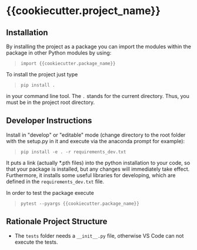 # {{cookiecutter.project_name}}

## Installation

By installing the project as a package you can import the modules within the package in other Python modules by using:

> `import {{cookiecutter.package_name}}`

To install the project just type
> `pip install .`

in your command line tool. The `.` stands for the current directory. Thus, you must be in the project root directory.

## Developer Instructions

Install in "develop" or "editable" mode (change directory to the root folder with the setup.py in it and execute via the anaconda prompt for example):

> `pip install -e . -r requirements_dev.txt`

It puts a link (actually *.pth files) into the python installation to your code, so that your package is installed, but any changes will immediately take effect.
Furthermore, it installs some useful libraries for developing, which are defined in the `requirements_dev.txt` file.

In order to test the package execute

> `pytest --pyargs {{cookiecutter.package_name}}`

## Rationale Project Structure

- The `tests` folder needs a `__init__.py` file, otherwise VS Code can not execute the tests.
